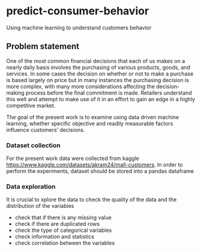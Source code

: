 # predict-consumer-behavior

Using machine learning to understand customers behavior

## Problem statement
One of the most common financial decisions that each of
us makes on a nearly daily basis involves the purchasing
of various products, goods, and services. In some cases the
decision on whether or not to make a purchase is based
largely on price but in many instances the purchasing decision is 
more complex, with many more considerations affecting the 
decision-making process before the final commitment is made. 
Retailers understand this well and attempt to make use of it in an 
effort to gain an edge in a highly competitive market. 


The goal of the present work is to examine using data driven
machine learning, whether specific objective and readily measurable factors 
influence customers’ decisions.


### Dataset collection
For the present work data were collected from kaggle
https://www.kaggle.com/datasets/akram24/mall-customers.
In order to perform the experiments, dataset should be stored into a pandas dataframe 

### Data exploration
It is crucial to xplore the data to check the quality of the data and the distribution of the variables
* check that if there is any missing value
* check if there are duplicated rows
* check the type of categorical variables
* check information and statistics
* check correlation between the variables

